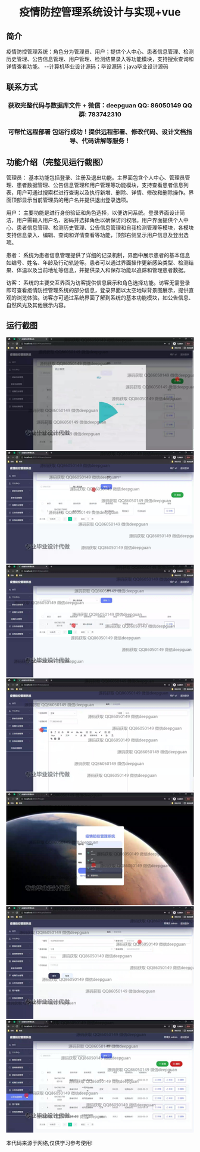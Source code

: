 <p><h1 align="center">疫情防控管理系统设计与实现+vue</h1></p>

## 简介
疫情防控管理系统：角色分为管理员、用户；提供个人中心、患者信息管理、检测历史管理、公告信息管理、用户管理、检测结果录入等功能模块，支持搜索查询和详情查看功能。    --计算机毕业设计源码；毕设源码；java毕业设计源码


## 联系方式
<p><h3 align="center">获取完整代码与数据库文件 + 微信：deepguan QQ: 86050149 QQ群: 783742310</h3></p>
<p><h3 align="center">可帮忙远程部署 包运行成功！提供远程部署、修改代码、设计文档指导、代码讲解等服务！</h3></p>

## 功能介绍（完整见运行截图）
管理员： 基本功能包括登录、注册及退出功能。主界面包含个人中心、管理员管理、患者数据管理、公告信息管理和用户管理等功能模块，支持查看患者信息列表，用户可通过搜索栏进行查询以及执行新增、删除、详情、修改和删除操作。界面顶部显示当前管理员的用户名并提供退出登录选项。

用户： 主要功能是进行身份验证和角色选择，以便访问系统。登录界面设计简洁，用户需输入用户名、密码并选择角色以确保访问权限。用户界面提供个人中心、患者信息管理、检测历史管理、公告信息管理和自我检测管理等模块，各模块支持信息录入、编辑、查询和详情查看等功能，顶部右侧显示用户信息及登出选项。

患者： 系统为患者信息管理提供了详细的记录机制，界面中展示患者的基本信息如编号、姓名、年龄及行动轨迹等。患者可以通过界面操作更新感染类型、检测结果、体温以及当前地址等信息，并提供录入和保存功能以追踪和管理患者数据。

访客： 系统的主要交互界面为访客提供信息展示和角色选择功能。访客无需登录即可查看疫情防控管理系统的部分信息，登录界面以太空地球背景图展示，提供直观的浏览体验。访客亦可通过系统界面了解到系统的基本功能模块，如公告信息、自然风光及其他展示内容。


## 运行截图
![](img/001.jpg)
![](img/002.jpg)
![](img/003.jpg)
![](img/004.jpg)
![](img/005.jpg)
![](img/006.jpg)
![](img/007.jpg)

<p>本代码来源于网络,仅供学习参考使用!</p>
